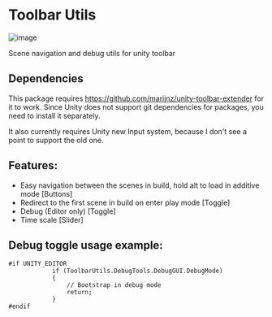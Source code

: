 # Toolbar Utils
![image](https://github.com/user-attachments/assets/a6abda06-3b52-4a53-a2f7-abb50f3f1ca3)

Scene navigation and debug utils for unity toolbar

## Dependencies
This package requires https://github.com/marijnz/unity-toolbar-extender for it to work. Since Unity does not support git dependencies for packages, you need to install it separately.

It also currently requires Unity new Input system, because I don't see a point to support the old one.

## Features:
- Easy navigation between the scenes in build, hold alt to load in additive mode [Buttons]
- Redirect to the first scene in build on enter play mode [Toggle]
- Debug (Editor only) [Toggle]
- Time scale [Slider]

## Debug toggle usage example:
```
#if UNITY_EDITOR
            if (ToolbarUtils.DebugTools.DebugGUI.DebugMode)
            {
                // Bootstrap in debug mode
                return;
            }
#endif
```
